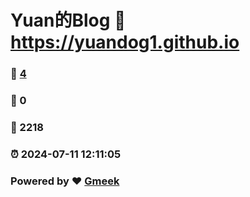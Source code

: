 # Yuan的Blog :link: https://yuandog1.github.io 
### :page_facing_up: [4](https://yuandog1.github.io/tag.html) 
### :speech_balloon: 0 
### :hibiscus: 2218 
### :alarm_clock: 2024-07-11 12:11:05 
### Powered by :heart: [Gmeek](https://github.com/Meekdai/Gmeek)
